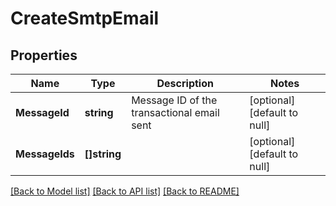 # CreateSmtpEmail

## Properties
Name | Type | Description | Notes
------------ | ------------- | ------------- | -------------
**MessageId** | **string** | Message ID of the transactional email sent | [optional] [default to null]
**MessageIds** | **[]string** |  | [optional] [default to null]

[[Back to Model list]](../README.md#documentation-for-models) [[Back to API list]](../README.md#documentation-for-api-endpoints) [[Back to README]](../README.md)

